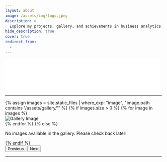 ```yaml
---
layout: about
image: /assets/img/logo.jpeg
description: >
  Explore my projects, gallery, and achievements in business analytics, data science, and more.
hide_description: true
cover: true
redirect_from:
  - 
---
```


<!-- Welcome Section -->


![Hello World Image](/assets/img/hello.gif)

---

<!--author-->

<!-- Carousel Section -->
<div id="galleryCarousel" class="carousel slide" data-bs-ride="carousel">
  <div class="carousel-inner">
    {% assign images = site.static_files | where_exp: "image", "image.path contains '/assets/gallery/'" %}
    {% if images.size > 0 %}
      {% for image in images %}
      <div class="carousel-item {% if forloop.first %}active{% endif %}">
        <img src="{{ image.path }}" class="d-block w-100" alt="Gallery Image">
      </div>
      {% endfor %}
    {% else %}
      <p>No images available in the gallery. Please check back later!</p>
    {% endif %}
  </div>
  <button class="carousel-control-prev" type="button" data-bs-target="#galleryCarousel" data-bs-slide="prev">
    <span class="carousel-control-prev-icon" aria-hidden="true"></span>
    <span class="visually-hidden">Previous</span>
  </button>
  <button class="carousel-control-next" type="button" data-bs-target="#galleryCarousel" data-bs-slide="next">
    <span class="carousel-control-next-icon" aria-hidden="true"></span>
    <span class="visually-hidden">Next</span>
  </button>
</div>

---

<!-- Add Bootstrap CSS -->
<link href="https://cdn.jsdelivr.net/npm/bootstrap@5.3.0/dist/css/bootstrap.min.css" rel="stylesheet">

<!-- Add Bootstrap JS -->
<script src="https://cdn.jsdelivr.net/npm/bootstrap@5.3.0/dist/js/bootstrap.bundle.min.js"></script>






